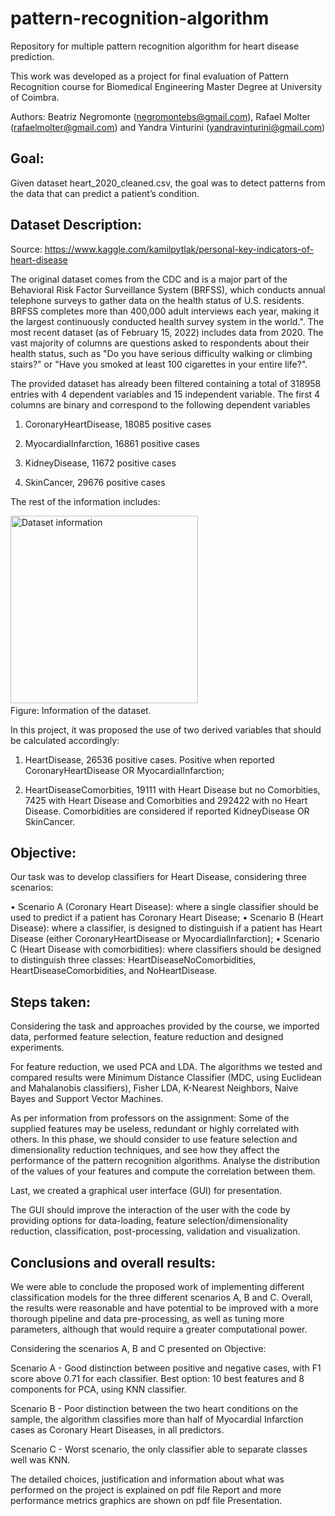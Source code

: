 # pattern-recognition-algorithm
Repository for multiple pattern recognition algorithm for heart disease prediction.

This work was developed as a project for final evaluation of Pattern Recognition course for Biomedical Engineering Master Degree at University of Coimbra.

Authors: Beatriz Negromonte (negromontebs@gmail.com), Rafael Molter (rafaelmolter@gmail.com) and Yandra Vinturini (yandravinturini@gmail.com)

## Goal:
Given dataset heart_2020_cleaned.csv, the goal was to detect patterns from the data that can predict a patient’s condition.

## Dataset Description:
Source: https://www.kaggle.com/kamilpytlak/personal-key-indicators-of-heart-disease

The original dataset comes from the CDC and is a major part of the Behavioral Risk Factor Surveillance System (BRFSS), which conducts annual telephone surveys to gather data on the health status of U.S. residents.
BRFSS completes more than 400,000 adult interviews each year, making it the largest continuously conducted
health survey system in the world.". 
The most recent dataset (as of February 15, 2022) includes data from 2020. The vast majority of columns are questions asked to respondents about their health status, such as "Do you have serious difficulty walking or climbing stairs?" or "Have you smoked at least 100 cigarettes in your entire life?". 

The provided dataset has already been filtered containing a total of 318958 entries with 4 dependent
variables and 15 independent variable. The first 4 columns are binary and correspond to the following
dependent variables

1. CoronaryHeartDisease, 18085 positive cases

2. MyocardialInfarction, 16861 positive cases

3. KidneyDisease, 11672 positive cases

4. SkinCancer, 29676 positive cases

The rest of the information includes:
<div>
  <img src="https://github.com/blackmountainb/pattern-recognition-algorithm/blob/main/Dataset-information.png" alt="Dataset information" width="300"/>&nbsp;
</div>
Figure: Information of the dataset.

In this project, it was proposed the use of two derived variables that should be calculated accordingly:

1. HeartDisease, 26536 positive cases. Positive when reported CoronaryHeartDisease OR MyocardialInfarction;

2. HeartDiseaseComorbities, 19111 with Heart Disease but no Comorbities, 7425 with Heart Disease and Comorbities and 292422 with no Heart Disease. Comorbidities are considered if reported KidneyDisease OR SkinCancer.

## Objective:
Our task was to develop classifiers for Heart Disease, considering three scenarios:

• Scenario A (Coronary Heart Disease): where a single classifier should be used to predict if a
patient has Coronary Heart Disease;
• Scenario B (Heart Disease): where a classifier, is designed to distinguish if a patient has Heart
Disease (either CoronaryHeartDisease or MyocardialInfarction);
• Scenario C (Heart Disease with comorbidities): where classifiers should be designed to distinguish three classes: HeartDiseaseNoComorbidities, HeartDiseaseComorbidities, and NoHeartDisease.

## Steps taken:

Considering the task and approaches provided by the course, we imported data, performed feature selection, feature reduction and designed experiments. 

For feature reduction, we used PCA and LDA. 
The algorithms we tested and compared results were Minimum Distance Classifier (MDC, using Euclidean and Mahalanobis classifiers), Fisher LDA, K-Nearest Neighbors, Naive Bayes and Support Vector Machines.

As per information from professors on the assignment: 
Some of the supplied features may be useless, redundant or highly correlated with others. In this phase, we should consider to use feature selection and dimensionality reduction techniques, and see how they affect the performance of the pattern recognition algorithms. Analyse the distribution of the values of your features and compute the correlation between them.

Last, we created a graphical user interface (GUI) for presentation.

The GUI should improve the interaction of the user with the code by providing options for data-loading, feature selection/dimensionality
reduction, classification, post-processing, validation and visualization.

## Conclusions and overall results:

We were able to conclude the proposed work of implementing different classification models for the three different scenarios A, B and C. Overall, the results were reasonable and have potential to be improved with a more thorough pipeline and data pre-processing, as well as tuning more parameters, although that would require a greater computational power.  

Considering the scenarios A, B and C presented on Objective:

Scenario A - Good distinction between positive and negative cases, with F1 score above 0.71 for each classifier. Best option: 10 best features and 8 components for PCA, using KNN classifier.

Scenario B - Poor distinction between the two heart conditions on the sample, the algorithm classifies more than half of Myocardial Infarction cases as Coronary Heart Diseases, in all predictors. 

Scenario C - Worst scenario, the only classifier able to separate classes well was KNN.


The detailed choices, justification and information about what was performed on the project is explained on pdf file Report and more performance metrics graphics are shown on pdf file Presentation. 
